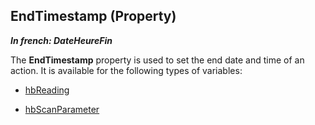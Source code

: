 
## EndTimestamp (Property)

***In french: DateHeureFin***
	



<a name="XUse"></a>
<a name="Use"></a>
<a name="description"></a>
The **EndTimestamp** property is used to set the end date and time of an action. It is available for the following types of variables:

- [hbReading](../WDLang4/1000021701.md)

- [hbScanParameter](../WDLang4/1000021715.md)




